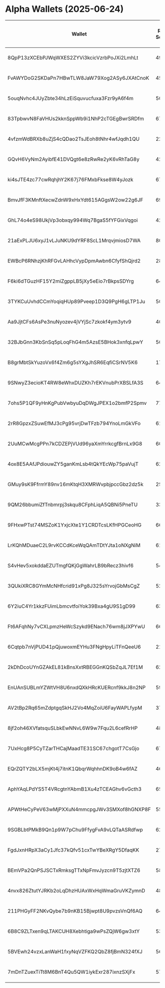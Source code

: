 # Alpha Wallets (2025-06-24)

| Wallet | Risk Score | Backtesting ROI (SOL) | Portfolio Value (USD) | SOL Balance | Farming Attempts / Total Tokens | Farming Ratio (%) | Median/Avg Risk of Last 10 Tokens | Median/Avg MC of Last 10 Tokens | Winrate (%) | ROI (%) | ROI (1D) (%) | Win Rate 1D (%) | Tokens (1D) | ROI (7D) (%) | Win Rate 7D (%) | Tokens (7D) | ROI (30D) (%) | Win Rate 30D (%) | Tokens (30D) | Realized Gains (USD) | Unrealized Gains (USD) | Median/Avg Holding Time (min) | Buy Size | Median/Avg Profit % Per Trade | Median/Avg Loss % Per Trade |
|----------|----------|----------|----------|----------|----------|----------|----------|----------|----------|----------|----------|----------|----------|----------|----------|----------|----------|----------|----------|----------|----------|----------|----------|----------|----------|
| 8QpP13zXCEbPJWqWXES2ZYVi3kcicVzrbPoJXi2LmhLt | 49.55 | Error: name 'roi' is not defined | $1326.40 | 9.1403 | 9 / 123 | 7.32% | 4.00/4.40 | $4.07K/$4.06K | 52.85% | 7.90% | 34.37% | 90.00% | 10 | 261.80% | 72.22% | 36 | 2180.16% | 57.95% | 88 | $1338.74 | $0.00 | 7.18/27.56 | $92.50 | 9.67%/19.64% | -11.22%/-21.88% |
| FvAWYDoG2SKDaPn7HBwTLW8JaW79Xog2ASy6JXAtCnoK | 45.46 | Error: name 'roi' is not defined | $3340.79 | 9.3021 | 24 / 356 | 6.74% | 0.00/1.70 | $4.02K/$6.29K | 47.19% | 4.79% | 5.26% | 63.04% | 21 | 45.40% | 54.70% | 83 | 3303.93% | 48.53% | 295 | $2186.98 | $-31.94 | 182.32/2890.80 | $78.41 | 6.31%/9.00% | -4.26%/-7.99% |
| 5ouqNvhc4JUyZbte34hLzEiSquvucfuxa3Fzr9yA6f4m | 50.27 | Error: name 'roi' is not defined | $10327.44 | 52.1749 | 8 / 124 | 6.45% | 3.50/3.40 | $236.14K/$15.12M | 46.77% | 25.87% | 3.08% | 66.67% | 2 | 13.45% | 57.14% | 6 | 58.09% | 46.88% | 28 | $9951.54 | $1230.64 | 46.69/1910.60 | $84.42 | 21.30%/42.33% | -39.36%/-42.07% |
| 83TpbwvN8FaVHUs2kknSppWb9i1NhP2cTGEgBwrSRDfm | 67.85 | Error: name 'roi' is not defined | $2621.75 | 6.3411 | 1 / 45 | 2.22% | 4.00/3.90 | $4.32K/$5.39K | 60.00% | 46.68% | 0.47% | 100.00% | 2 | 3.77% | 56.25% | 12 | 61.80% | 56.41% | 35 | $10095.75 | $1950.95 | 69.55/2299.94 | $350.99 | 83.48%/248.82% | -27.30%/-29.40% |
| 4vfzmWdBRXb8uZjS4cQDao2TsJEoh8tNhr4wfJqdh1QU | 22.97 | Error: name 'roi' is not defined | $54798.67 | 21.6499 | 2 / 156 | 1.28% | 0.00/1.70 | $4.92M/$6.64M | 48.08% | 32.30% | 0.29% | 20.00% | 0 | 2.12% | 61.54% | 5 | 21.74% | 60.00% | 25 | $363189.18 | $10134.41 | 4668.36/29070.38 | $1840.18 | 64.32%/5003.97% | -47.70%/-50.44% |
| GQvH6VyNm2AyibfE41DVQgt6e8zRwRe2yK6vRhTaG8y | 42.49 | Error: name 'roi' is not defined | $3319.28 | 11.5612 | 6 / 125 | 4.80% | 3.00/3.60 | $4.07K/$5.87K | 51.20% | 8.51% | 14.93% | 47.92% | 34 | 100.00% | 52.46% | 125 | 100.00% | 52.46% | 125 | $1642.81 | $18.90 | 204.52/735.15 | $122.58 | -/- | -/- |
| ki4sJTE4zc77cwRqhjhY2K67j76FMxbFkse8W4yJozk | 67.44 | Error: name 'roi' is not defined | $1555.79 | 10.7405 | 1 / 15 | 6.67% | 4.00/3.50 | $4.43K/$63.82K | 53.33% | 47.63% | 934.97% | 55.56% | 9 | 100.00% | 53.33% | 15 | 100.00% | 53.33% | 15 | $1075.37 | $0.00 | 11.48/22.79 | $70.74 | -/- | -/- |
| BmvJfF3KMnftXecwZdnW9xHxYdt615AGgsW2ow22g6JF | 69.17 | Error: name 'roi' is not defined | $917.79 | 6.3278 | 3 / 33 | 9.09% | 4.00/5.30 | $4.30K/$6.61K | 54.55% | 14.42% | 101.95% | 25.00% | 2 | 1019.64% | 50.00% | 24 | 100.00% | 54.55% | 33 | $1736.19 | $-9.81 | 14.25/405.43 | $114.44 | -/- | -/- |
| GhL74o4eS98UkjVp3obxqy994Wq7BgaS5fYFGixVqgoi | 42.56 | Error: name 'roi' is not defined | $46231.97 | 15.2501 | 4 / 137 | 2.92% | 4.50/5.20 | $6.72K/$10.95K | 48.91% | 23.14% | 3.92% | 46.67% | 13 | 28.32% | 50.54% | 84 | 100.00% | 49.63% | 137 | $18872.11 | $-486.92 | 139.61/2651.84 | $327.50 | -/- | -/- |
| 21aExPLJU6xyJ1vLJuNKU9dYRF8ScL1MrqvjmiosD7WA | 80.18 | Error: name 'roi' is not defined | $965.29 | 6.6550 | 2 / 28 | 7.14% | 4.00/4.60 | $4.81K/$6.81K | 78.57% | 27.61% | 3.81% | 100.00% | 1 | 13.03% | 100.00% | 4 | 36.97% | 88.89% | 9 | $2142.92 | $-0.20 | 8.06/115.42 | $243.24 | 18.12%/68.34% | -4.91%/-10.14% |
| EWBcP6RNhzjKhRFGvLAHhcVypDpmAwbn6CfyfShQjrd2 | 28.96 | Error: name 'roi' is not defined | $3024.03 | 17.6539 | 3 / 227 | 1.32% | 0.00/0.80 | $11.57M/$11.43M | 58.15% | 0.92% | 2.47% | 54.55% | 1 | 7.46% | 66.67% | 13 | 288.19% | 55.80% | 121 | $2465.05 | $6.64 | 3457.89/14054.21 | $135.58 | 2.14%/3.35% | -2.71%/-4.68% |
| F6ki6dTGuzHF15Y2miZgppLB5jXy5eEio7rBkpsSDYrg | 64.00 | Error: name 'roi' is not defined | $10709.84 | 37.5318 | 1 / 25 | 4.00% | 6.00/5.70 | $4.45K/$4.94K | 80.00% | 60.16% | 8.61% | 100.00% | 3 | 45.37% | 85.71% | 13 | 100.00% | 80.00% | 25 | $4507.47 | $2603.15 | 14.29/388.06 | $306.27 | -/- | -/- |
| 3TYKCuUvhdCCmYoqiqHUp89Pveep1D3Q9PgH6gLTP1Ju | 50.92 | Error: name 'roi' is not defined | $6844.61 | 43.3981 | 6 / 109 | 5.50% | 4.00/4.30 | $14.55K/$14.49K | 58.72% | 9.52% | 79.82% | 73.08% | 23 | 100.00% | 58.72% | 109 | 100.00% | 58.72% | 109 | $8147.28 | $-30.44 | 43.96/188.90 | $378.26 | -/- | -/- |
| Aa9JjtCFs6AsPe3nuNyozev4jVYjSc7zkokf4ym3ytv9 | 40.72 | Error: name 'roi' is not defined | $4684.54 | 31.4181 | 6 / 100 | 6.00% | 0.00/1.20 | $11.18M/$11.18M | 54.00% | 2.06% | 3.88% | 72.73% | 1 | 7.02% | 45.45% | 14 | 100.00% | 54.00% | 100 | $6290.26 | $0.00 | 71.21/4853.90 | $968.73 | -/- | -/- |
| 32BJbGnn3KbSnSq5pLoqFhG4m5AzsE5BHok3xnfqLpwY | 50.49 | Error: name 'roi' is not defined | $5009.23 | 11.3500 | 2 / 80 | 2.50% | 4.00/4.80 | $68.26K/$937.15K | 45.00% | 11.54% | 282.01% | 50.00% | 14 | 100.00% | 45.00% | 80 | 100.00% | 45.00% | 80 | $2878.25 | $782.04 | 181.61/609.48 | $185.91 | -/- | -/- |
| B8grMbtSkYuzoVx6f4Zm6g5sYXgJhSR6EqfiCSrNV5K6 | 17.24 | Error: name 'roi' is not defined | $4019.05 | 27.1929 | 0 / 250 | 0.00% | 0.00/1.90 | $6.92M/$9.65M | 48.00% | 1.30% | 2.57% | 66.67% | 1 | 30.03% | 58.70% | 17 | 339.64% | 48.78% | 125 | $1447.36 | $-29.81 | 632.08/9592.32 | $113.59 | 5.48%/7.04% | -6.48%/-9.34% |
| 9SNwyZ3ecioKT4RW8eWhxDUZKh7rEKVnubPrXBSLfA3S | 64.16 | Error: name 'roi' is not defined | $844.90 | 5.8185 | 0 / 83 | 0.00% | 2.00/3.70 | $3.91K/$13.95K | 48.19% | 132.58% | -0.00% | 0.00% | 0 | 0.02% | 50.00% | 0 | 4.35% | 35.71% | 13 | $2050.03 | $119.32 | 13.50/88.91 | $18.41 | 59.65%/343.23% | -34.65%/-41.20% |
| 7ohs5P1QF9yHnKgPubVwbyuDqDWgJPEX1o2bmfP2Spmv | 77.35 | Error: name 'roi' is not defined | $1652.73 | 11.3950 | 0 / 12 | 0.00% | 10.00/10.00 | $119.15/$611.08 | 66.67% | 14.68% | 16.54% | 100.00% | 1 | 16.54% | 100.00% | 2 | 16.54% | 100.00% | 2 | $3289.33 | $0.00 | 206.92/605.13 | $647.07 | 53.95%/55.46% | -12.48%/-13.81% |
| 2rR8GpzxZSuwEfMJ3cPg95vrjDwTFzb794YnoLmGkVFo | 61.09 | Error: name 'roi' is not defined | $11689.07 | 69.7782 | 2 / 22 | 9.09% | 4.00/4.90 | $7.99K/$100.42K | 50.00% | 20.16% | 22.07% | 55.56% | 9 | 100.00% | 50.00% | 22 | 100.00% | 50.00% | 22 | $3253.64 | $3.90 | 29.36/125.48 | $364.90 | -/- | -/- |
| 2UuMCwMcgPPn7kCDZEPjVUd96yaXmYrrkcgfBrnLx9G8 | 60.88 | Error: name 'roi' is not defined | $2782.91 | 19.1839 | 1 / 12 | 8.33% | 4.00/4.70 | $240.96K/$1.22M | 83.33% | 33.01% | 1086.03% | 83.33% | 11 | 100.00% | 83.33% | 12 | 100.00% | 83.33% | 12 | $1729.45 | $0.00 | 8.74/104.62 | $228.77 | -/- | -/- |
| 4ox8E5AAfJPdiouwZY5ganKmLsb4tQkYEcWp75paVujT | 62.29 | Error: name 'roi' is not defined | $2364.27 | 14.9807 | 3 / 41 | 7.32% | 4.00/4.10 | $5.21K/$66.32K | 68.29% | 16.69% | 827.49% | 71.88% | 32 | 100.00% | 68.29% | 41 | 100.00% | 68.29% | 41 | $1884.35 | $33.24 | 5.04/36.57 | $161.80 | -/- | -/- |
| GMuy9sK9FfrmY89nv16mKtqH3XMRWvpbjpccGbz2dz5k | 25.89 | Error: name 'roi' is not defined | $25323.83 | 172.6927 | 0 / 18 | 0.00% | 0.00/1.90 | $17.69M/$48.47M | 55.56% | 1.02% | 8.13% | 57.14% | 3 | 100.00% | 55.56% | 18 | 100.00% | 55.56% | 18 | $2583.66 | $0.00 | 40.09/982.14 | $5267.61 | -/- | -/- |
| 9QM26bbumiZfTnbmrpj3skqu8CFphLiqA5QBNi5PneTU | 33.64 | Error: name 'roi' is not defined | $2359.77 | 9.0052 | 0 / 23 | 0.00% | 0.00/0.00 | $20.23M/$39.98M | 47.83% | 1.84% | 8.42% | 88.89% | 0 | 37.90% | 80.00% | 3 | 100.00% | 47.83% | 23 | $1722.94 | $67.51 | 5717.09/13179.36 | $293.18 | -/- | -/- |
| 9FHxwPTst74MSZoK1YxjcXte1Y1CRDTcsLKfHPGCeoHG | 66.25 | Error: name 'roi' is not defined | $29887.42 | 143.2818 | 0 / 14 | 0.00% | 5.50/5.50 | $512.14K/$4.50M | 57.14% | 56.90% | 0.66% | 100.00% | 0 | 8.35% | 100.00% | 0 | 54.47% | 85.71% | 2 | $15813.86 | $5166.16 | 4836.08/15256.00 | $927.19 | 169.04%/12468.53% | -70.40%/-73.36% |
| LrKQhMDuaeC2L9rvKCCdKceWqQAmTDtYJta1oNXgNiM | 61.05 | Error: name 'roi' is not defined | $3953.22 | 19.7843 | 13 / 144 | 9.03% | 3.50/4.40 | $4.33K/$7.06K | 45.14% | 29.81% | 7.16% | 40.00% | 9 | 26.72% | 36.36% | 42 | 215.37% | 44.36% | 132 | $5537.95 | $-32.43 | 18.02/391.35 | $106.40 | 74.10%/193.19% | -17.55%/-21.97% |
| S4vHev5xokddaEZUTmgfQKjGgWahrLB9bRecz3hivf6 | 54.81 | Error: name 'roi' is not defined | $52181.20 | 241.1567 | 1 / 324 | 0.31% | 5.00/4.30 | $54.94K/$293.99K | 51.54% | 38.39% | 0.04% | 75.00% | 0 | 0.33% | 100.00% | 0 | 21.96% | 63.16% | 20 | $53539.61 | $-5.41 | 43355.41/63003.37 | $174.90 | 43.31%/126.40% | -31.37%/-35.45% |
| 3QUkiXRC8GYmMcNHfcrid91xPg8J325sYrvojGbMsCgZ | 52.35 | Error: name 'roi' is not defined | $2633.68 | 18.1498 | 4 / 101 | 3.96% | 4.00/4.20 | $151.76K/$3.81M | 66.34% | 59.77% | 2.39% | 75.00% | 3 | 87.92% | 64.86% | 34 | 723.24% | 67.53% | 75 | $7659.28 | $176.14 | 50.89/3363.21 | $47.37 | 17.46%/258.57% | -56.21%/-54.12% |
| 6Y2iuC4Yr1kkzFUimLbmcvtfoiYok39Bxa4gU9S1gD99 | 63.35 | Error: name 'roi' is not defined | $1495.17 | 10.0059 | 7 / 84 | 8.33% | 4.00/3.40 | $3.98K/$210.97K | 50.00% | 13.58% | 27.12% | 42.11% | 18 | 1191.95% | 47.44% | 78 | 100.00% | 50.00% | 84 | $2159.87 | $35.20 | 9.37/17.03 | $121.32 | -/- | -/- |
| Ft6AFqhNy7vCXLpmzHeWcSzykd9ENach76wm8jJXPYwU | 66.38 | Error: name 'roi' is not defined | $1848.33 | 12.5819 | 1 / 31 | 3.23% | 4.00/4.50 | $304.64K/$3.21M | 54.84% | 18.21% | 4.10% | 66.67% | 2 | 39.67% | 85.71% | 5 | 207.73% | 53.33% | 15 | $6418.35 | $268.27 | 28.37/1039.18 | $681.17 | 16.05%/21.17% | -37.16%/-41.15% |
| 6Cqtpb7nVjPUD41pQjuwoxmEYHu3FNgHpyLiTFnQeeU6 | 21.91 | Error: name 'roi' is not defined | $5093.37 | 34.9898 | 0 / 497 | 0.00% | 0.00/1.70 | $1.84M/$2.90M | 58.35% | 2.78% | 0.57% | 60.00% | 1 | 0.47% | 75.00% | 4 | 11.49% | 62.60% | 92 | $6233.42 | $34.51 | 696.74/13653.08 | $109.56 | 5.61%/9.89% | -5.84%/-9.01% |
| 2kDhDcoUYnGZAkEL81kBnsXxtRBEGGnKQSbZqJL7Ef1M | 62.57 | Error: name 'roi' is not defined | $1332.14 | 9.1847 | 1 / 19 | 5.26% | 3.00/4.00 | $4.19K/$4.67K | 47.37% | 23.89% | 59.73% | 62.50% | 8 | 402.34% | 64.29% | 14 | 100.00% | 47.37% | 19 | $1012.09 | $0.00 | 11.78/402.19 | $168.53 | -/- | -/- |
| EnUAnSUBLmYZWtVH8U6nxdQXkHRcKUERcnf9kkJ8n2NP | 59.42 | Error: name 'roi' is not defined | $2994.00 | 20.6426 | 3 / 68 | 4.41% | 2.00/3.00 | $15.30K/$3.00M | 52.94% | 10.83% | 23.00% | 33.33% | 3 | 286.97% | 30.00% | 10 | 403.06% | 23.53% | 17 | $8363.11 | $-1.02 | 27.29/264.21 | $348.03 | 16.94%/27.90% | -27.96%/-35.72% |
| AV2tBp2Rq65mZdptgqSkHJ2Vo4MqZoiU6FayWAPLfypM | 37.25 | Error: name 'roi' is not defined | $1903.97 | 13.1243 | 0 / 91 | 0.00% | 4.00/3.10 | $1.37M/$2.13M | 45.05% | 3.56% | 20.43% | 100.00% | 0 | 371.41% | 69.23% | 5 | 574.78% | 62.50% | 14 | $1037.00 | $-6.51 | 28.29/3297.49 | $32.18 | 8.93%/28.81% | -60.90%/-60.48% |
| 8jf2oh46XVfatsquSLbkEwNNvL6W9w7Fqu2L6cefRrHP | 48.61 | Error: name 'roi' is not defined | $3386.24 | 17.0077 | 0 / 13 | 0.00% | 0.00/1.30 | $16.58M/$497.19M | 69.23% | 316.73% | 0.00% | 0.00% | 0 | 0.41% | 100.00% | 0 | 29.51% | 100.00% | 0 | $16834.33 | $10.13 | 24536.15/100034.56 | $53.94 | 28.17%/81.99% | -90.21%/-75.24% |
| 7UxHcg8P5CyTZarTHCajMaadTE31SC67chgotT7CsGjo | 67.60 | Error: name 'roi' is not defined | $3554.00 | 15.7482 | 2 / 76 | 2.63% | 6.50/5.90 | $164.12K/$108.61M | 57.89% | 3.18% | 27.07% | 71.43% | 2 | 12.00% | 51.16% | 39 | 100.00% | 57.89% | 76 | $3535.13 | $226.31 | 34.92/500.29 | $639.39 | -/- | -/- |
| EQrZQTY2bLX5mjKt4j7itnK1QbqrWqhhnDK9oB4w6fAZ | 46.45 | Error: name 'roi' is not defined | $9139.11 | 13.2806 | 1 / 132 | 0.76% | 5.00/5.70 | $6.10K/$7.28K | 59.09% | 25.51% | 0.82% | 100.00% | 0 | 1.29% | 83.33% | 5 | 17.55% | 71.93% | 20 | $6069.41 | $467.48 | 14814.93/28634.56 | $164.29 | 15.02%/59.01% | -15.13%/-16.16% |
| AphYAqLPdYS5T4VRcgtnYAbmB1Xu4zTCEAGhv6vGcth3 | 65.31 | Error: name 'roi' is not defined | $1021.36 | 7.0421 | 1 / 12 | 8.33% | 4.00/4.50 | $5.68K/$475.99K | 75.00% | 4.09% | 15.77% | 66.67% | 2 | 281.70% | 75.00% | 8 | 823.66% | 80.00% | 9 | $1648.78 | $0.00 | 17.84/16084.59 | $274.36 | 5.15%/5.15% | -5.37%/-5.37% |
| APWtHeCyPeV63wMjPXXuN4mmcpgJWv3SMXof8hGNXP8F | 55.53 | Error: name 'roi' is not defined | $2407.50 | 12.1979 | 15 / 195 | 7.69% | 4.00/3.40 | $5.40K/$84.00K | 46.67% | 13.71% | 26.58% | 25.00% | 4 | 37.88% | 56.25% | 13 | 635.32% | 56.10% | 75 | $1932.52 | $-6.90 | 69.96/2320.56 | $50.32 | 27.08%/47.87% | -37.11%/-37.47% |
| 9SGBLbtPMkB9Qn1p9W7pChu9FfygFvA9vLQTaASRdfwp | 62.32 | Error: name 'roi' is not defined | $10362.97 | 6.9608 | 1 / 28 | 3.57% | 4.50/4.60 | $7.92K/$525.76K | 60.71% | 27.96% | 7.26% | 100.00% | 1 | 9.18% | 80.00% | 5 | 9.18% | 80.00% | 5 | $4098.45 | $2742.72 | 49.21/1658.50 | $185.20 | 18.34%/79.70% | -28.83%/-39.20% |
| FgdJxnHRpX3aCy1Jfc37kQfv51cxTwYBeXRgY5DfaqKK | 27.97 | Error: name 'roi' is not defined | $25589.95 | 104.2994 | 44 / 537 | 8.19% | 0.00/2.30 | $2.37M/$5.71M | 55.87% | 10.63% | 0.15% | 71.43% | 1 | 1.54% | 58.62% | 12 | 6.64% | 64.20% | 41 | $349571.93 | $1986.25 | 872.47/23418.48 | $1261.40 | 12.40%/34.72% | -13.23%/-25.57% |
| BEmVPa2QnPSJSCTxRmksgTTxNpFmvJyzcn9T5zjtXTZ6 | 58.63 | Error: name 'roi' is not defined | $49545.98 | 54.3171 | 5 / 105 | 4.76% | 6.00/5.30 | $61.77K/$4.29M | 47.62% | 49.37% | 0.12% | 66.67% | 4 | 24.18% | 48.15% | 19 | 17375.12% | 45.35% | 86 | $59300.29 | $19709.93 | 100.01/2499.20 | $753.32 | 104.92%/157.54% | -45.07%/-55.91% |
| 4nvx826ZtutYJRKb2oLqDhzHUAxWxHqWmaGruVKZymnD | 48.96 | Error: name 'roi' is not defined | $1110.16 | 6.6428 | 5 / 241 | 2.07% | 4.00/3.60 | $4.12K/$4.23K | 66.39% | 5.07% | 9.45% | 66.67% | 8 | 37.01% | 80.00% | 40 | 100.00% | 66.39% | 241 | $1845.53 | $3.29 | 32.67/67.66 | $129.82 | -/- | -/- |
| 211PHGyFF2NKvQybe7b9nKB15Bjwpt8U9pvzsVnQf6AQ | 64.56 | Error: name 'roi' is not defined | $1529.20 | 6.3820 | 0 / 18 | 0.00% | 10.00/8.60 | $3.41K/$279.96K | 55.56% | 28.07% | 33.54% | 100.00% | 1 | 265.03% | 54.55% | 11 | 584.99% | 58.82% | 17 | $1059.62 | $197.09 | 344.21/455.30 | $184.19 | 65.94%/65.94% | -/- |
| 6B8C9ZLTxen9qLTAKCUH8Xebhtiga9wPsZQjW6gw3xtY | 53.48 | Error: name 'roi' is not defined | $4976.26 | 21.7161 | 0 / 14 | 0.00% | 4.00/4.40 | $12.32K/$772.41K | 57.14% | 24.31% | 24.70% | 66.67% | 3 | 780.00% | 72.73% | 10 | 100.00% | 57.14% | 14 | $1325.00 | $100.93 | 37.87/487.52 | $264.61 | -/- | -/- |
| 5BVEwh24vzxLanWaH1fxyNqVZFKQ2QbZ8fjBmN324fXJ | 56.67 | Error: name 'roi' is not defined | $1667.12 | 6.8120 | 0 / 45 | 0.00% | 4.00/2.50 | $158.10K/$3.73M | 71.11% | 49.46% | 10.82% | 14.29% | 3 | 132.14% | 53.33% | 12 | 281.49% | 57.89% | 17 | $7583.92 | $308.35 | 2138.69/3099.94 | $91.64 | 17.58%/68.49% | -17.66%/-31.41% |
| 7mDnTZuexTiTt8M6BnT4Qu5QW1iykExr287ixnzSXjFx | 57.26 | Error: name 'roi' is not defined | $2153.55 | 14.8445 | 11 / 175 | 6.29% | 3.00/3.60 | $4.06K/$4.09K | 59.43% | 17.44% | 14.28% | 20.00% | 5 | 47.86% | 46.88% | 64 | 205.83% | 56.30% | 135 | $3982.06 | $0.00 | 9.40/11.35 | $113.40 | 13.89%/40.03% | -12.66%/-14.62% |
